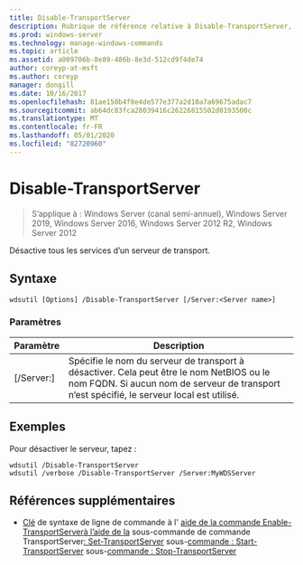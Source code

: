 ```yaml
---
title: Disable-TransportServer
description: Rubrique de référence relative à Disable-TransportServer, qui désactive tous les services d’un serveur de transport.
ms.prod: windows-server
ms.technology: manage-windows-commands
ms.topic: article
ms.assetid: a009706b-8e89-486b-8e3d-512cd9f4de74
author: coreyp-at-msft
ms.author: coreyp
manager: dongill
ms.date: 10/16/2017
ms.openlocfilehash: 81ae150b4f8e4de577e377a2d10a7a69675adac7
ms.sourcegitcommit: ab64dc83fca28039416c26226815502d0193500c
ms.translationtype: MT
ms.contentlocale: fr-FR
ms.lasthandoff: 05/01/2020
ms.locfileid: "82720960"
---
```

# <a name="disable-transportserver"></a>Disable-TransportServer

> S’applique à : Windows Server (canal semi-annuel), Windows Server 2019, Windows Server 2016, Windows Server 2012 R2, Windows Server 2012

Désactive tous les services d’un serveur de transport.

## <a name="syntax"></a>Syntaxe
```
wdsutil [Options] /Disable-TransportServer [/Server:<Server name>]
```
### <a name="parameters"></a>Paramètres
|Paramètre|Description|
|-------|--------|
|[/Server:<Server name>]|Spécifie le nom du serveur de transport à désactiver. Cela peut être le nom NetBIOS ou le nom FQDN. Si aucun nom de serveur de transport n’est spécifié, le serveur local est utilisé.|
## <a name="examples"></a>Exemples
Pour désactiver le serveur, tapez :
```
wdsutil /Disable-TransportServer
wdsutil /verbose /Disable-TransportServer /Server:MyWDSServer
```
## <a name="additional-references"></a>Références supplémentaires
- [Clé](command-line-syntax-key.md)
de syntaxe de ligne de commande à l'
[aide de la commande Enable-TransportServer](using-the-enable-transportserver-command.md)[à l’aide de la](using-the-get-transportserver-command.md)
sous-commande de commande TransportServer[: Set-TransportServer](subcommand-set-transportserver.md)
sous-[commande : Start-TransportServer](subcommand-start-transportserver.md)
sous-[commande : Stop-TransportServer](subcommand-stop-transportserver.md)
